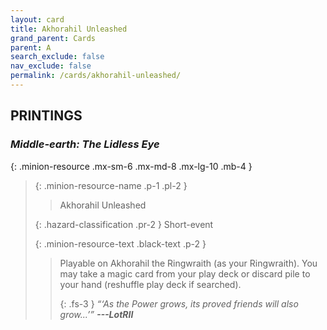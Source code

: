```yaml
---
layout: card
title: Akhorahil Unleashed
grand_parent: Cards
parent: A
search_exclude: false
nav_exclude: false
permalink: /cards/akhorahil-unleashed/
---
```


## PRINTINGS


### _Middle-earth: The Lidless Eye_

{: .minion-resource .mx-sm-6 .mx-md-8 .mx-lg-10 .mb-4 }
> {: .minion-resource-name .p-1 .pl-2 }
> > <div class="hazard-mp"></div>
> > <div class="card-name">Akhorahil Unleashed</div>
>
> {: .hazard-classification .pr-2 }
> Short-event
>
> {: .minion-resource-text .black-text .p-2 }
> > Playable on Akhorahil the Ringwraith (as your Ringwraith). You may take a magic card from your play deck or discard pile to your hand (reshuffle play deck if searched). 
> > 
> > {: .fs-3 } 
> > _“‘As the Power grows, its proved friends will also grow...’”_ ***---&#65279;LotRII*** 
> 
